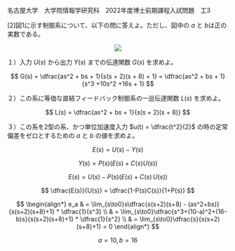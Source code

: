 名古屋大学　大学院情報学研究科　2022年度博士前期課程入試問題　工3

\[2]図1に示す制御系について、以下の問に答えよ。ただし、図中の $a$ と $b$は正の実数である。


<p align="center">
    <img src="https://gcdnb.pbrd.co/images/b6RdY3u4z7XQ.png?o=1"/>
</p>

１）入力 $U(s)$ から出力 $Y(s)$ までの伝達関数 $G(s)$ を求めよ。

$$
    G(s) = \dfrac{as^2 + bs + 1}{s(s + 2)(s + 8) + 1} = \dfrac{as^2 + bs + 1}{s^3 +10s^2 +16s + 1}
$$

２）この系に等価な直結フィードバック制御系の一巡伝達関数 $L(s)$ を求めよ。

$$
    L(s) = \dfrac{as^2 + bs + 1}{s(s + 2)(s + 8)}
$$

３）この系を2型の系、かつ単位加速度入力 $u(t) = \dfrac{t^2}{2}$ の時の定常偏差をゼロとするための $a$ と $b$ の値を求めよ。

$$
    E(s) = U(s) - Y(s)
$$

$$
    Y(s) = P(s) \left( E(s) + C(s)U(s) \right)
$$

$$
    E(s) = U(s) - P(s)\left( E(s) + C(s)\,U(s) \right)
$$

$$
    \dfrac{E(s)}{U(s)} = \dfrac{1-P(s)C(s)}{1+P(s)}
$$

$$
  \begin{align*}
    e_a & = \lim_{s\to0}s\dfrac{s(s+2)(s+8) - (as^2+bs)}{s(s+2)(s+8)+1} * \dfrac{1}{s^3} \\ 
        & = \lim_{s\to0}\dfrac{s^3+(10-a)^2+(16-b)s}{s(s+2)(s+8)+1} * \dfrac{1}{s^2} \\ 
        & = \lim_{s\to0}\dfrac{s}{s(s+2)(s+8)+1} = 0
  \end{align*}
$$

$$
    a = 10, b = 16
$$
